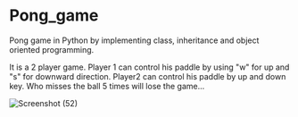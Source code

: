# Pong_game
Pong game in Python by implementing class, inheritance and object oriented programming.

It is a 2 player game. Player 1 can control his paddle by using "w" for up and "s" for downward direction.
Player2 can control his paddle by up and down key. Who misses the ball 5 times will lose the game...


![Screenshot (52)](https://user-images.githubusercontent.com/62549297/116748392-0899c200-aa1d-11eb-854f-8ef0263ab696.png)
